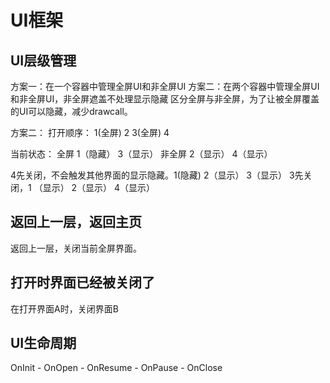 ﻿# UI框架
## UI层级管理
方案一：在一个容器中管理全屏UI和非全屏UI
方案二：在两个容器中管理全屏UI和非全屏UI，非全屏遮盖不处理显示隐藏
区分全屏与非全屏，为了让被全屏覆盖的UI可以隐藏，减少drawcall。

方案二：
打开顺序：
1(全屏) 2 3(全屏) 4

当前状态：
全屏 1（隐藏） 3（显示）
非全屏 2（显示） 4（显示）

4先关闭，不会触发其他界面的显示隐藏。1(隐藏) 2（显示） 3（显示）
3先关闭，1 （显示） 2（显示） 4（显示）

## 返回上一层，返回主页
返回上一层，关闭当前全屏界面。

## 打开时界面已经被关闭了
在打开界面A时，关闭界面B

## UI生命周期

OnInit - OnOpen - OnResume - OnPause - OnClose